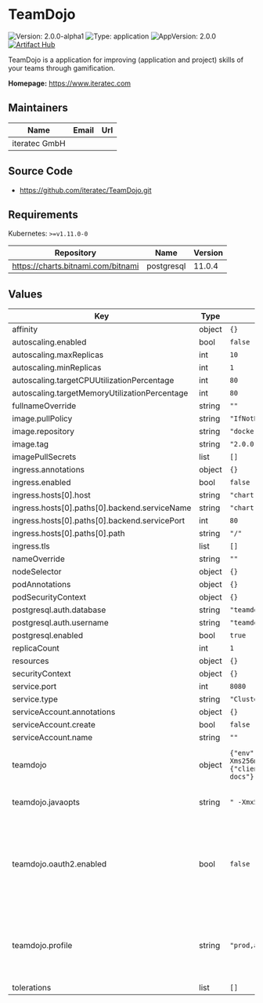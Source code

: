 # TeamDojo

![Version: 2.0.0-alpha1](https://img.shields.io/badge/Version-2.0.0--alpha1-informational?style=flat-square) ![Type: application](https://img.shields.io/badge/Type-application-informational?style=flat-square) ![AppVersion: 2.0.0](https://img.shields.io/badge/AppVersion-2.0.0-informational?style=flat-square) [![Artifact Hub](https://img.shields.io/endpoint?url=https://artifacthub.io/badge/repository/iteratec)](https://artifacthub.io/packages/search?repo=iteratec)

TeamDojo is a application for improving (application and project) skills of your teams through gamification.

**Homepage:** <https://www.iteratec.com>

## Maintainers

| Name | Email | Url |
| ---- | ------ | --- |
| iteratec GmbH |  |  |

## Source Code

* <https://github.com/iteratec/TeamDojo.git>

## Requirements

Kubernetes: `>=v1.11.0-0`

| Repository | Name | Version |
|------------|------|---------|
| https://charts.bitnami.com/bitnami | postgresql | 11.0.4 |

## Values

| Key | Type | Default | Description |
|-----|------|---------|-------------|
| affinity | object | `{}` |  |
| autoscaling.enabled | bool | `false` |  |
| autoscaling.maxReplicas | int | `10` |  |
| autoscaling.minReplicas | int | `1` |  |
| autoscaling.targetCPUUtilizationPercentage | int | `80` |  |
| autoscaling.targetMemoryUtilizationPercentage | int | `80` |  |
| fullnameOverride | string | `""` |  |
| image.pullPolicy | string | `"IfNotPresent"` |  |
| image.repository | string | `"docker.io/iteratec/teamdojo"` |  |
| image.tag | string | `"2.0.0-alpha1"` |  |
| imagePullSecrets | list | `[]` |  |
| ingress.annotations | object | `{}` |  |
| ingress.enabled | bool | `false` |  |
| ingress.hosts[0].host | string | `"chart-example.local"` |  |
| ingress.hosts[0].paths[0].backend.serviceName | string | `"chart-example.local"` |  |
| ingress.hosts[0].paths[0].backend.servicePort | int | `80` |  |
| ingress.hosts[0].paths[0].path | string | `"/"` |  |
| ingress.tls | list | `[]` |  |
| nameOverride | string | `""` |  |
| nodeSelector | object | `{}` |  |
| podAnnotations | object | `{}` |  |
| podSecurityContext | object | `{}` |  |
| postgresql.auth.database | string | `"teamdojo"` |  |
| postgresql.auth.username | string | `"teamdojo"` |  |
| postgresql.enabled | bool | `true` |  |
| replicaCount | int | `1` |  |
| resources | object | `{}` |  |
| securityContext | object | `{}` |  |
| service.port | int | `8080` |  |
| service.type | string | `"ClusterIP"` |  |
| serviceAccount.annotations | object | `{}` |  |
| serviceAccount.create | bool | `false` |  |
| serviceAccount.name | string | `""` |  |
| teamdojo | object | `{"env":[{"name":"SPRING_LIQUIBASE_CONTEXTS","value":"prod,demo"}],"javaopts":" -Xmx512m -Xms256m","metrics":{"prometheus":{"enabled":"false"}},"oauth2":{"clientId":null,"clientSecret":null,"enabled":false,"issuerUri":null},"profile":"prod,api-docs"}` | TeamDojo specific application configurations |
| teamdojo.javaopts | string | `" -Xmx512m -Xms256m"` | Configures the JAVA_OPTS |
| teamdojo.oauth2.enabled | bool | `false` | Must be enabled and configured to integrate TeamDojo witch your OIDC Provider, e.g. keycloak |
| teamdojo.profile | string | `"prod,api-docs"` | Configures the Spring Boot Application Profile, e.g. "prod,api-docs", "dev" |
| tolerations | list | `[]` |  |